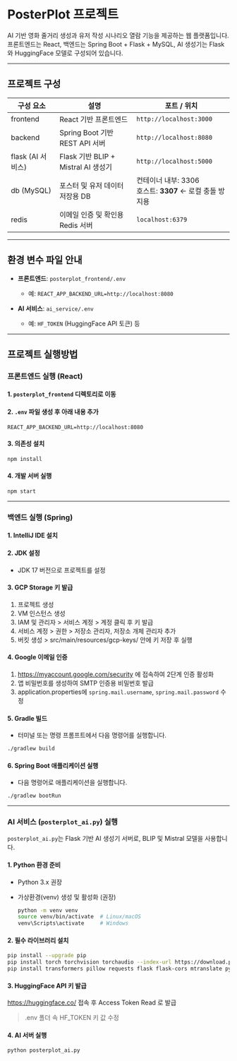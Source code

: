 # PosterPlot 프로젝트

AI 기반 영화 줄거리 생성과 유저 작성 시나리오 열람 기능을 제공하는 웹 플랫폼입니다.  
프론트엔드는 React, 백엔드는 Spring Boot + Flask + MySQL, AI 생성기는 Flask와 HuggingFace 모델로 구성되어 있습니다.

---

## 프로젝트 구성

| 구성 요소        | 설명                                   | 포트 / 위치                   |
|-----------------|--------------------------------------|------------------------------|
| frontend        | React 기반 프론트엔드                   | `http://localhost:3000`        |
| backend         | Spring Boot 기반 REST API 서버          | `http://localhost:8080`         |
| flask (AI 서비스) | Flask 기반 BLIP + Mistral AI 생성기    | `http://localhost:5000`         |
| db (MySQL)      | 포스터 및 유저 데이터 저장용 DB          | 컨테이너 내부: 3306<br>호스트: **3307** ← 로컬 충돌 방지용 |
| redis           | 이메일 인증 및 확인용 Redis 서버         | `localhost:6379`       |

---
## 환경 변수 파일 안내

- **프론트엔드**: `posterplot_frontend/.env`  
  - 예: `REACT_APP_BACKEND_URL=http://localhost:8080`

- **AI 서비스**: `ai_service/.env`  
  - 예: `HF_TOKEN` (HuggingFace API 토큰) 등
---

## 프로젝트 실행방법

### 프론트엔드 실행 (React)

#### 1. `posterplot_frontend` 디렉토리로 이동

#### 2. `.env` 파일 생성 후 아래 내용 추가

   ```env
   REACT_APP_BACKEND_URL=http://localhost:8080
   ```

#### 3. 의존성 설치

   ```bash
   npm install
   ```

#### 4. 개발 서버 실행

   ```bash
   npm start
   ```


---

### 백엔드 실행 (Spring)

#### 1. IntelliJ IDE 설치

#### 2. JDK 설정

- JDK 17 버전으로 프로젝트를 설정

#### 3. GCP Storage 키 발급

 1. 프로젝트 생성
 2. VM 인스턴스 생성
 3. IAM 및 관리자 > 서비스 계정 > 계정 클릭 후 키 발급
 4. 서비스 계정 > 권한 > 저장소 관리자, 저장소 개체 관리자 추가
 5. 버킷 생성 > src/main/resources/gcp-keys/ 안에 키 저장 후 실행

#### 4. Google 이메일 인증

  1. https://myaccount.google.com/security 에 접속하여 2단계 인증 활성화
  2. 앱 비밀번호를 생성하여 SMTP 인증용 비밀번호 발급
  3. application.properties에 `spring.mail.username`, `spring.mail.password` 수정
     
#### 5. Gradle 빌드

- 터미널 또는 명령 프롬프트에서 다음 명령어를 실행합니다.

```bash
./gradlew build
```

#### 6. Spring Boot 애플리케이션 실행

- 다음 명령어로 애플리케이션을 실행합니다.

```bash
./gradlew bootRun
```

---

### AI 서비스 (`posterplot_ai.py`) 실행

`posterplot_ai.py`는 Flask 기반 AI 생성기 서버로, BLIP 및 Mistral 모델을 사용합니다.

#### 1. Python 환경 준비

- Python 3.x 권장  
- 가상환경(venv) 생성 및 활성화 (권장)  

   ```bash
   python -m venv venv
   source venv/bin/activate  # Linux/macOS
   venv\Scripts\activate     # Windows
   ```

#### 2. 필수 라이브러리 설치  

```bash
pip install --upgrade pip
pip install torch torchvision torchaudio --index-url https://download.pytorch.org/whl/cpu
pip install transformers pillow requests flask flask-cors mtranslate python-dotenv
```

#### 3. HuggingFace API 키 발급
 https://huggingface.co/ 접속 후 Access Token Read 로 발급
 > .env 폴더 속 HF_TOKEN 키 값 수정 

#### 4. AI 서버 실행  

```bash
python posterplot_ai.py
```



